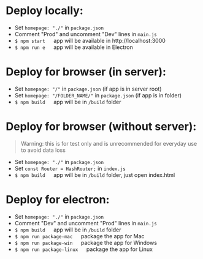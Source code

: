 # Deploy locally:

- Set `homepage: "./"` in `package.json`
- Comment "Prod" and uncomment "Dev" lines in `main.js`
- `$ npm start` &emsp; app will be available in http://localhost:3000
- `$ npm run e` &emsp; app will be available in Electron

# Deploy for browser (in server):

- Set `homepage: "/"` in `package.json` (if app is in server root)
- Set `homepage: "/FOLDER_NAME/"` in `package.json` (if app is in folder)
- `$ npm build` &emsp; app will be in `/build` folder

# Deploy for browser (without server):

> Warning: this is for test only and is unrecommended for everyday use to avoid data loss
- Set `homepage: "./"` in `package.json`
- Set `const Router = HashRouter;` in `index.js`
- `$ npm build` &emsp; app will be in `/build` folder, just open index.html

# Deploy for electron:

- Set `homepage: "./"` in `package.json`
- Comment "Dev" and uncomment "Prod" lines in `main.js`
- `$ npm build` &emsp; app will be in `/build` folder
- `$ npm run package-mac` &emsp; package the app for Mac
- `$ npm run package-win` &emsp; package the app for Windows
- `$ npm run package-linux` &emsp; package the app for Linux